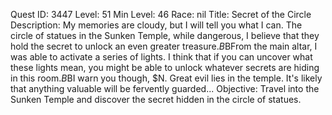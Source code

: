 Quest ID: 3447
Level: 51
Min Level: 46
Race: nil
Title: Secret of the Circle
Description: My memories are cloudy, but I will tell you what I can. The circle of statues in the Sunken Temple, while dangerous, I believe that they hold the secret to unlock an even greater treasure.$B$BFrom the main altar, I was able to activate a series of lights. I think that if you can uncover what these lights mean, you might be able to unlock whatever secrets are hiding in this room.$B$BI warn you though, $N. Great evil lies in the temple. It's likely that anything valuable will be fervently guarded...
Objective: Travel into the Sunken Temple and discover the secret hidden in the circle of statues.
